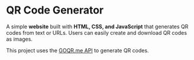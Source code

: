 # QR Code Generator

A simple **website** built with **HTML, CSS, and JavaScript** that generates QR codes from text or URLs. Users can easily create and download QR codes as images.

This project uses the [GOQR.me API](https://goqr.me/api/) to generate QR codes.

